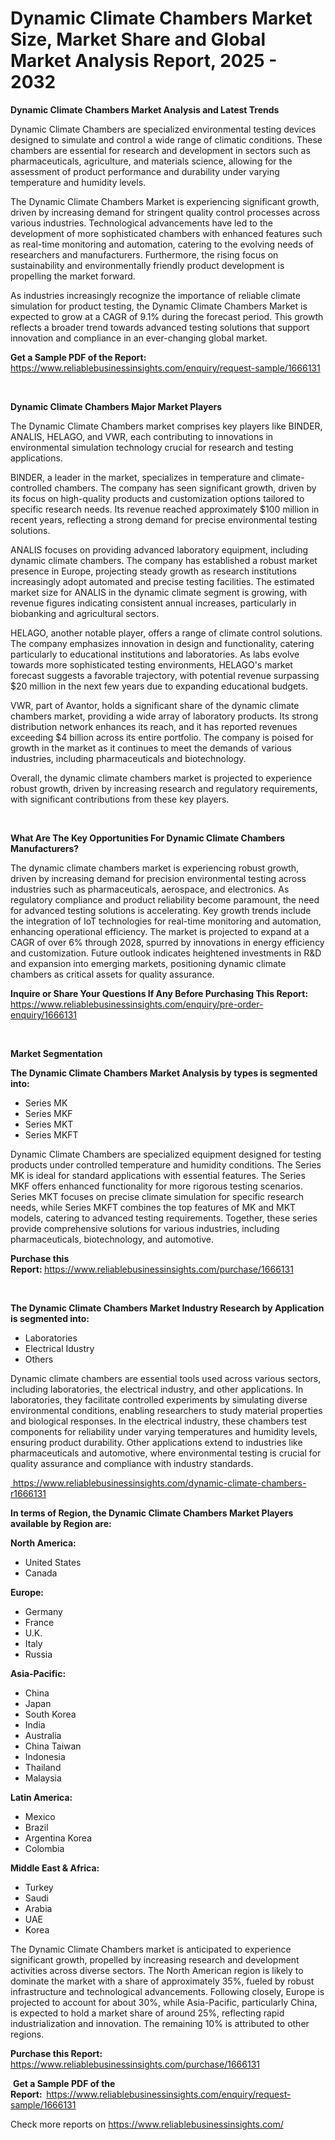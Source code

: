 <p><h1>Dynamic Climate Chambers Market Size, Market Share and Global Market Analysis Report, 2025 - 2032</h1></p><p><strong>Dynamic Climate Chambers Market Analysis and Latest Trends</strong></p>
<p><p>Dynamic Climate Chambers are specialized environmental testing devices designed to simulate and control a wide range of climatic conditions. These chambers are essential for research and development in sectors such as pharmaceuticals, agriculture, and materials science, allowing for the assessment of product performance and durability under varying temperature and humidity levels.</p><p>The Dynamic Climate Chambers Market is experiencing significant growth, driven by increasing demand for stringent quality control processes across various industries. Technological advancements have led to the development of more sophisticated chambers with enhanced features such as real-time monitoring and automation, catering to the evolving needs of researchers and manufacturers. Furthermore, the rising focus on sustainability and environmentally friendly product development is propelling the market forward.</p><p>As industries increasingly recognize the importance of reliable climate simulation for product testing, the Dynamic Climate Chambers Market is expected to grow at a CAGR of 9.1% during the forecast period. This growth reflects a broader trend towards advanced testing solutions that support innovation and compliance in an ever-changing global market.</p></p>
<p><strong>Get a Sample PDF of the Report:&nbsp;</strong> <a href="https://www.reliablebusinessinsights.com/enquiry/request-sample/1666131?utm_campaign=3086&utm_medium=2&utm_source=Github&utm_content=ia&utm_term=08032025&utm_id=dynamic-climate-chambers">https://www.reliablebusinessinsights.com/enquiry/request-sample/1666131</a></p>
<p>&nbsp;</p>
<p><strong>Dynamic Climate Chambers Major Market Players</strong></p>
<p><p>The Dynamic Climate Chambers market comprises key players like BINDER, ANALIS, HELAGO, and VWR, each contributing to innovations in environmental simulation technology crucial for research and testing applications.</p><p>BINDER, a leader in the market, specializes in temperature and climate-controlled chambers. The company has seen significant growth, driven by its focus on high-quality products and customization options tailored to specific research needs. Its revenue reached approximately $100 million in recent years, reflecting a strong demand for precise environmental testing solutions.</p><p>ANALIS focuses on providing advanced laboratory equipment, including dynamic climate chambers. The company has established a robust market presence in Europe, projecting steady growth as research institutions increasingly adopt automated and precise testing facilities. The estimated market size for ANALIS in the dynamic climate segment is growing, with revenue figures indicating consistent annual increases, particularly in biobanking and agricultural sectors.</p><p>HELAGO, another notable player, offers a range of climate control solutions. The company emphasizes innovation in design and functionality, catering particularly to educational institutions and laboratories. As labs evolve towards more sophisticated testing environments, HELAGO's market forecast suggests a favorable trajectory, with potential revenue surpassing $20 million in the next few years due to expanding educational budgets.</p><p>VWR, part of Avantor, holds a significant share of the dynamic climate chambers market, providing a wide array of laboratory products. Its strong distribution network enhances its reach, and it has reported revenues exceeding $4 billion across its entire portfolio. The company is poised for growth in the market as it continues to meet the demands of various industries, including pharmaceuticals and biotechnology.</p><p>Overall, the dynamic climate chambers market is projected to experience robust growth, driven by increasing research and regulatory requirements, with significant contributions from these key players.</p></p>
<p>&nbsp;</p>
<p><strong>What Are The Key Opportunities For Dynamic Climate Chambers Manufacturers?</strong></p>
<p><p>The dynamic climate chambers market is experiencing robust growth, driven by increasing demand for precision environmental testing across industries such as pharmaceuticals, aerospace, and electronics. As regulatory compliance and product reliability become paramount, the need for advanced testing solutions is accelerating. Key growth trends include the integration of IoT technologies for real-time monitoring and automation, enhancing operational efficiency. The market is projected to expand at a CAGR of over 6% through 2028, spurred by innovations in energy efficiency and customization. Future outlook indicates heightened investments in R&D and expansion into emerging markets, positioning dynamic climate chambers as critical assets for quality assurance.</p></p>
<p><strong>Inquire or Share Your Questions If Any Before Purchasing This Report:</strong> <a href="https://www.reliablebusinessinsights.com/enquiry/pre-order-enquiry/1666131?utm_campaign=3086&utm_medium=2&utm_source=Github&utm_content=ia&utm_term=08032025&utm_id=dynamic-climate-chambers">https://www.reliablebusinessinsights.com/enquiry/pre-order-enquiry/1666131</a></p>
<p>&nbsp;</p>
<p><strong>Market Segmentation</strong></p>
<p><strong>The Dynamic Climate Chambers Market Analysis by types is segmented into:</strong></p>
<p><ul><li>Series MK</li><li>Series MKF</li><li>Series MKT</li><li>Series MKFT</li></ul></p>
<p><p>Dynamic Climate Chambers are specialized equipment designed for testing products under controlled temperature and humidity conditions. The Series MK is ideal for standard applications with essential features. The Series MKF offers enhanced functionality for more rigorous testing scenarios. Series MKT focuses on precise climate simulation for specific research needs, while Series MKFT combines the top features of MK and MKT models, catering to advanced testing requirements. Together, these series provide comprehensive solutions for various industries, including pharmaceuticals, biotechnology, and automotive.</p></p>
<p><strong>Purchase this Report:&nbsp;</strong><a href="https://www.reliablebusinessinsights.com/purchase/1666131?utm_campaign=3086&utm_medium=2&utm_source=Github&utm_content=ia&utm_term=08032025&utm_id=dynamic-climate-chambers">https://www.reliablebusinessinsights.com/purchase/1666131</a></p>
<p>&nbsp;</p>
<p><strong>The Dynamic Climate Chambers Market Industry Research by Application is segmented into:</strong></p>
<p><ul><li>Laboratories</li><li>Electrical Idustry</li><li>Others</li></ul></p>
<p><p>Dynamic climate chambers are essential tools used across various sectors, including laboratories, the electrical industry, and other applications. In laboratories, they facilitate controlled experiments by simulating diverse environmental conditions, enabling researchers to study material properties and biological responses. In the electrical industry, these chambers test components for reliability under varying temperatures and humidity levels, ensuring product durability. Other applications extend to industries like pharmaceuticals and automotive, where environmental testing is crucial for quality assurance and compliance with industry standards.</p></p>
<p><a href="https://www.reliablebusinessinsights.com/dynamic-climate-chambers-r1666131?utm_campaign=3086&utm_medium=2&utm_source=Github&utm_content=ia&utm_term=08032025&utm_id=dynamic-climate-chambers">&nbsp;https://www.reliablebusinessinsights.com/dynamic-climate-chambers-r1666131</a></p>
<p><strong>In terms of Region, the Dynamic Climate Chambers Market Players available by Region are:</strong></p>
<p>
    <p> <strong> North America: </strong>
        <ul>
            <li>United States</li>
            <li>Canada</li>
        </ul>
        </p> 
    <p> <strong> Europe: </strong>
        <ul>
            <li>Germany</li>
            <li>France</li>
            <li>U.K.</li>
            <li>Italy</li>
            <li>Russia</li>
        </ul>
        </p> 
    <p> <strong> Asia-Pacific: </strong>
        <ul>
            <li>China</li>
            <li>Japan</li>
            <li>South Korea</li>
            <li>India</li>
            <li>Australia</li>
            <li>China Taiwan</li>
            <li>Indonesia</li>
            <li>Thailand</li>
            <li>Malaysia</li>
        </ul>
        </p> 
    <p> <strong> Latin America: </strong>
        <ul>
            <li>Mexico</li>
            <li>Brazil</li>
            <li>Argentina Korea</li>
            <li>Colombia</li>
        </ul>
        </p> 
    <p> <strong> Middle East & Africa: </strong>
        <ul>
            <li>Turkey</li>
            <li>Saudi</li>
            <li>Arabia</li>
            <li>UAE</li>
            <li>Korea</li>
        </ul>
    </p>
    </p>
<p><p>The Dynamic Climate Chambers market is anticipated to experience significant growth, propelled by increasing research and development activities across diverse sectors. The North American region is likely to dominate the market with a share of approximately 35%, fueled by robust infrastructure and technological advancements. Following closely, Europe is projected to account for about 30%, while Asia-Pacific, particularly China, is expected to hold a market share of around 25%, reflecting rapid industrialization and innovation. The remaining 10% is attributed to other regions.</p></p>
<p><strong>Purchase this Report: </strong><a href="https://www.reliablebusinessinsights.com/purchase/1666131?utm_campaign=3086&utm_medium=2&utm_source=Github&utm_content=ia&utm_term=08032025&utm_id=dynamic-climate-chambers">https://www.reliablebusinessinsights.com/purchase/1666131</a></p>
<p>&nbsp;<strong>Get a Sample PDF of the Report:&nbsp;&nbsp;</strong><a href="https://www.reliablebusinessinsights.com/enquiry/request-sample/1666131?utm_campaign=3086&utm_medium=2&utm_source=Github&utm_content=ia&utm_term=08032025&utm_id=dynamic-climate-chambers">https://www.reliablebusinessinsights.com/enquiry/request-sample/1666131</a></p>
<p><strong></strong></p>
<p>Check more reports on <a href="https://www.reliablebusinessinsights.com/?utm_campaign=3086&utm_medium=2&utm_source=Github&utm_content=ia&utm_term=08032025&utm_id=dynamic-climate-chambers">https://www.reliablebusinessinsights.com/</a></p>
